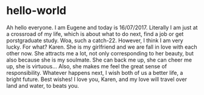 # hello-world

Ah hello everyone. I am Eugene and today is 16/07/2017. 
Literally I am just at a crossroad of my life, which is about what to do next, find a job or get porstgraduate study.
Woa, such a catch-22.
However, I think I am very lucky. For what? Karen. She is my girlfriend and we are fall in love with each other now.
She attracts me a lot, not only corresponding to her beauty, but also because she is my soulmate. She can back me up, she can cheer me up, she is virtuous... Also, she makes me feel the great sense of responsibility.
Whatever happens next, I wish both of us a better life, a bright future. Best wishes!
I love you, Karen, and my love will travel over land and water, to beats you.
